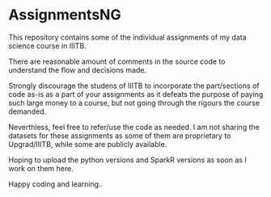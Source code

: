 # AssignmentsNG

This repository contains some of the individual assignments of my data science course in IIITB.

There are reasonable amount of comments in the source code to understand the flow and decisions made.

Strongly discourage the studens of IIITB to incorporate the part/sections of code as-is as a part of your assignments as it defeats the purpose of paying such large money to a course, but not going through the rigours the course demanded.

Neverthless, feel free to refer/use the code as needed. I am not sharing the datasets for these assignments as some of them are proprietary to Upgrad/IIITB, while some are publicly available.

Hoping to upload the python versions and SparkR versions as soon as I work on them here.

Happy coding and learning..
